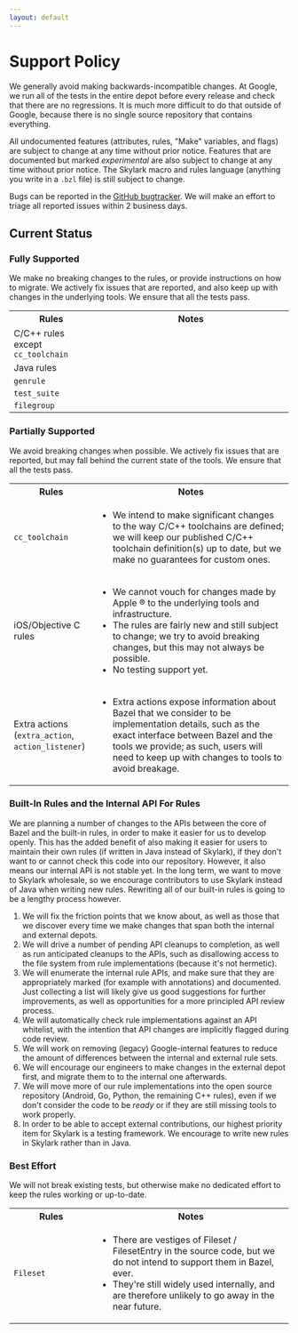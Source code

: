 ```yaml
---
layout: default
---
```


# Support Policy

We generally avoid making backwards-incompatible changes. At Google, we
run all of the tests in the entire depot before every release and
check that there are no regressions. It is much more difficult to do
that outside of Google, because there is no single source repository
that contains everything.

All undocumented features (attributes, rules, "Make" variables, and flags) are subject to change at
any time without prior notice. Features that are documented but marked *experimental* are also
subject to change at any time without prior notice. The Skylark macro and rules language (anything
you write in a `.bzl` file) is still subject to change.

Bugs can be reported in the
[GitHub bugtracker](https://github.com/google/bazel/issues). We will make an effort to triage all
reported issues within 2 business days.

## Current Status

### Fully Supported
We make no breaking changes to the rules, or provide instructions on how to migrate. We actively fix
issues that are reported, and also keep up with changes in the underlying tools. We ensure that all
the tests pass.

<table>
<colgroup><col width="30%"/><col/></colgroup>
  <tr>
    <th>Rules</th>
    <th>Notes</th>
  </tr>
  <tr>
    <td>C/C++ rules except <code>cc_toolchain</code></td>
    <td></td>
  </tr>
  <tr>
    <td>Java rules</td>
    <td></td>
  </tr>
  <tr>
    <td><code>genrule</code></td>
    <td></td>
  </tr>
  <tr>
    <td><code>test_suite</code></td>
    <td></td>
  </tr>
  <tr>
    <td><code>filegroup</code></td>
    <td></td>
  </tr>
</table>


### Partially Supported
We avoid breaking changes when possible. We actively fix issues that are reported, but may fall
behind the current state of the tools. We ensure that all the tests pass.

<table>
<colgroup><col width="30%"/><col/></colgroup>
  <tr>
    <th>Rules</th>
    <th>Notes</th>
  </tr>
  <tr>
    <td><code>cc_toolchain</code></td>
    <td>
      <ul>
        <li>We intend to make significant changes to the way C/C++ toolchains are defined; we will
          keep our published C/C++ toolchain definition(s) up to date, but we make no guarantees for
          custom ones.</li>
      </ul>
    </td>
  </tr>
  <tr>
    <td>iOS/Objective C rules</td>
    <td>
      <ul>
        <li>We cannot vouch for changes made by Apple &reg; to the underlying tools and
          infrastructure.</li>
        <li>The rules are fairly new and still subject to change; we try to avoid breaking changes,
          but this may not always be possible.</li>
        <li>No testing support yet.</li>
      </ul>
    </td>
  </tr>
  <tr>
    <td>Extra actions (<code>extra_action</code>, <code>action_listener</code>)</td>
    <td>
      <ul>
        <li>Extra actions expose information about Bazel that we consider to be implementation
          details, such as the exact interface between Bazel and the tools we provide; as such,
          users will need to keep up with changes to tools to avoid breakage.</li>
      </ul>
    </td>
  </tr>
</table>

### Built-In Rules and the Internal API For Rules ###
We are planning a number of changes to the APIs between the core of Bazel and the built-in rules,
in order to make it easier for us to develop openly. This has the added benefit of also making it
easier for users to maintain their own rules (if written in Java instead of Skylark), if they don't
want to or cannot check this code into our repository. However, it also means our internal API is
not stable yet. In the long term, we want to move to Skylark wholesale, so we encourage contributors
to use Skylark instead of Java when writing new rules. Rewriting all of our built-in rules is going
to be a lengthy process however.

1. We will fix the friction points that we know about, as well as those that we discover every time
   we make changes that span both the internal and external depots.
2. We will drive a number of pending API cleanups to completion, as well as run anticipated cleanups
   to the APIs, such as disallowing access to the file system from rule implementations (because
   it's not hermetic).
3. We will enumerate the internal rule APIs, and make sure that they are appropriately marked (for
   example with annotations) and documented. Just collecting a list will likely give us good
   suggestions for further improvements, as well as opportunities for a more principled API review
   process.
4. We will automatically check rule implementations against an API whitelist, with the intention
   that API changes are implicitly flagged during code review.
5. We will work on removing (legacy) Google-internal features to reduce the amount of differences
   between the internal and external rule sets.
6. We will encourage our engineers to make changes in the external depot first, and migrate them to
   to the internal one afterwards.
7. We will move more of our rule implementations into the open source repository (Android, Go,
   Python, the remaining C++ rules), even if we don't consider the code to be *ready* or if they are
   still missing tools to work properly.
8. In order to be able to accept external contributions, our highest priority item for Skylark is a
   testing framework. We encourage to write new rules in Skylark rather than in Java.


### Best Effort
We will not break existing tests, but otherwise make no dedicated effort to keep the rules working
or up-to-date.

<table>
<colgroup><col width="30%"/><col/></colgroup>
  <tr>
    <th>Rules</th>
    <th>Notes</th>
  </tr>
  <tr>
    <td><code>Fileset</code></td>
    <td>
      <ul>
        <li>There are vestiges of Fileset / FilesetEntry in the source code, but we do not intend to
          support them in Bazel, ever.</li>
        <li>They're still widely used internally, and are therefore unlikely to go away in the near
          future.</li>
      </ul>
    </td>
  </tr>
</table>
